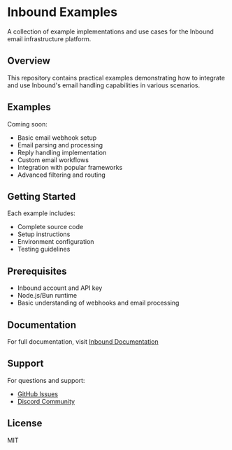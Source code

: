 # Inbound Examples

A collection of example implementations and use cases for the Inbound email infrastructure platform.

## Overview

This repository contains practical examples demonstrating how to integrate and use Inbound's email handling capabilities in various scenarios.

## Examples

Coming soon:
- Basic email webhook setup
- Email parsing and processing
- Reply handling implementation
- Custom email workflows
- Integration with popular frameworks
- Advanced filtering and routing

## Getting Started

Each example includes:
- Complete source code
- Setup instructions
- Environment configuration
- Testing guidelines

## Prerequisites

- Inbound account and API key
- Node.js/Bun runtime
- Basic understanding of webhooks and email processing

## Documentation

For full documentation, visit [Inbound Documentation](https://inbound.new/docs)

## Support

For questions and support:
- [GitHub Issues](https://github.com/inboundemail/inbound-examples/issues)
- [Discord Community](https://discord.gg/inbound)

## License

MIT
